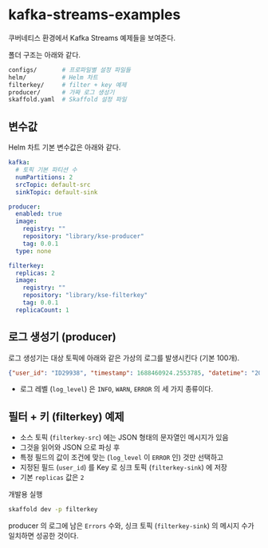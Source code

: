 # kafka-streams-examples

쿠버네티스 환경에서 Kafka Streams 예제들을   보여준다.

폴더 구조는 아래와 같다.

```bash
configs/       # 프로파일별 설정 파일들
helm/          # Helm 차트
filterkey/     # filter + key 예제
producer/      # 가짜 로그 생성기
skaffold.yaml  # Skaffold 설정 파일
```

## 변수값 

Helm 차트 기본 변수값은 아래와 같다. 

```yaml
kafka: 
  # 토픽 기본 파티션 수
  numPartitions: 2
  srcTopic: default-src
  sinkTopic: default-sink

producer:
  enabled: true
  image:
    registry: ""
    repository: "library/kse-producer"
    tag: 0.0.1
  type: none

filterkey:
  replicas: 2
  image:
    registry: ""
    repository: "library/kse-filterkey"
    tag: 0.0.1
  replicaCount: 1
```

## 로그 생성기 (producer)

로그 생성기는 대상 토픽에 아래와 같은 가상의 로그를 발생시킨다 (기본 100개).

```json
{"user_id": "ID29938", "timestamp": 1688460924.2553785, "datetime": "2023-07-04 08:55:24.255", "log_level": "WARN", "message": "Choose this best true white movie Democrat major Democrat wide seat race."}
```

- 로그 레벨 (`log_level`) 은 `INFO`, `WARN`, `ERROR` 의 세 가지 종류이다.

## 필터 + 키 (filterkey) 예제

- 소스 토픽 (`filterkey-src`) 에는 JSON 형태의 문자열인 메시지가 있음
- 그것을 읽어와 JSON 으로 파싱 후
- 특정 필드의 값이 조건에 맞는 (`log_level` 이 `ERROR` 인) 것만 선택하고
- 지정된 필드 (`user_id`) 를 Key 로 싱크 토픽 (`filterkey-sink`) 에 저장
- 기본 `replicas` 값은 `2`

개발용 실행 
```bash
skaffold dev -p filterkey
```

producer 의 로그에 남은 `Errors` 수와, 싱크 토픽 (`filterkey-sink`) 의 메시지 수가 일치하면 성공한 것이다.
